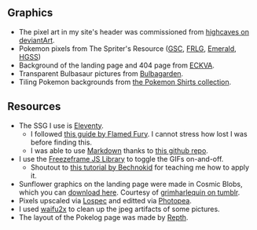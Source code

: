 ## Graphics
* The pixel art in my site's header was commissioned from [highcaves on deviantArt](https://www.deviantart.com/highcaves).
* Pokemon pixels from The Spriter's Resource \([GSC](https://www.spriters-resource.com/game_boy_gbc/pokemoncrystal/), [FRLG](https://www.spriters-resource.com/game_boy_advance/pokemonfireredleafgreen/), [Emerald](https://www.spriters-resource.com/game_boy_advance/pokemonemerald/), [HGSS](https://www.spriters-resource.com/ds_dsi/pokemonheartgoldsoulsilver/)\)
* Background of the landing page and 404 page from [ECKVA](http://eckva.net/).
* Transparent Bulbasaur pictures from [Bulbagarden](https://archives.bulbagarden.net/wiki/Category:Bulbasaur).
* Tiling Pokemon backgrounds from [the Pokemon Shirts collection](https://archives.bulbagarden.net/wiki/Category:Pok%C3%A9mon_Shirts).

## Resources
* The SSG I use is [Eleventy](https://www.11ty.dev/).
    * I followed [this guide by Flamed Fury](https://flamedfury.com/guides/11ty-homepage-neocities/). I cannot stress how lost I was before finding this.
    * I was able to use [Markdown](https://www.npmjs.com/package/markdown-it) thanks to [this github repo](https://github.com/pdehaan/11ty-658).   
* I use the [Freezeframe JS Library](https://github.com/ctrl-freaks/freezeframe.js/tree/master/packages/freezeframe) to toggle the GIFs on-and-off.
    * Shoutout to [this tutorial by Bechnokid](https://bechnokid.neocities.org/resources/tut_freezeframe) for teaching me how to apply it.
* Sunflower graphics on the landing page were made in Cosmic Blobs, which you can [download here](https://www.mediafire.com/file/yupwablb3rs9l13/Cosmic_Blobs.rar/file). Courtesy of [grimharlequin on tumblr](https://grimharlequin.tumblr.com/).
* Pixels upscaled via [Lospec](https://lospec.com/pixel-art-scaler/) and editted via [Photopea](https://www.photopea.com/).
* I used [waifu2x](https://waifu2x.udp.jp/) to clean up the jpeg artifacts of some pictures.
* The layout of the Pokelog page was made by [Repth](https://repth.neocities.org/openbook.html).